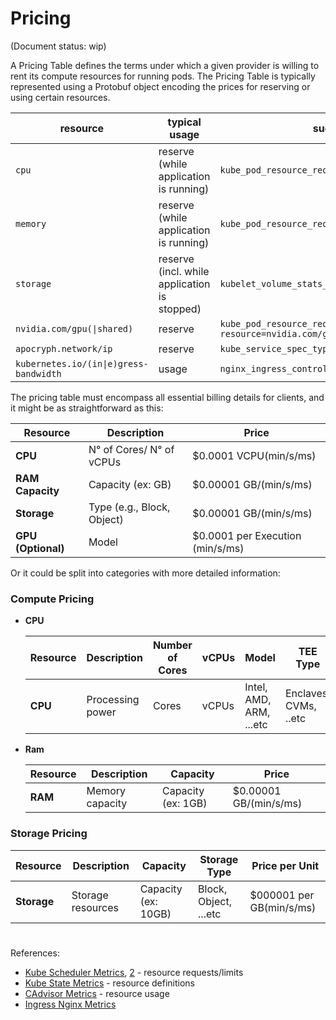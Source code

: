 # Pricing

(Document status: wip)

A Pricing Table defines the terms under which a given provider is willing to rent its compute resources for running pods. The Pricing Table is typically represented using a Protobuf object encoding the prices for reserving or using certain resources.

| resource | typical usage | suggested/example metrics |
| -------- | ------------- | ----------------- |
| `cpu` | reserve (while application is running) | `kube_pod_resource_request{pod, resource=cpu}` |
| `memory` | reserve (while application is running) | `kube_pod_resource_request{pod, resource=memory}` |
| `storage` | reserve (incl. while application is stopped) | `kubelet_volume_stats_available_bytes{namespace}` |
| `nvidia.com/gpu(\|shared)` | reserve | `kube_pod_resource_request{pod, resource=nvidia.com/gpu(\|.shared)}` |
| `apocryph.network/ip` | reserve | `kube_service_spec_type{namespace, type=NodePort}` |
| `kubernetes.io/(in\|e)gress-bandwidth` | usage | `nginx_ingress_controller_nginx_process_(read\|write)_bytes_total` |




The pricing table must encompass all essential billing details for clients, and it might be as straightforward as this:

| Resource          | Description| Price                            |
|-------------------|------------|-----------------------------|
| **CPU**           | N° of Cores/ N° of vCPUs|$0.0001 VCPU(min/s/ms)|
| **RAM Capacity**  | Capacity (ex: GB)| $0.00001 GB/(min/s/ms) |
| **Storage**       | Type (e.g., Block, Object)|$0.00001 GB/(min/s/ms)|             |
| **GPU (Optional)**| Model|$0.0001 per Execution (min/s/ms)|

Or it could be split into categories with more detailed information:

### Compute Pricing

* **CPU**
    
    | Resource| Description | Number of Cores| vCPUs |     Model | TEE Type| Price per Unit |
    |-|-|-|-|-|-|-|
    | **CPU**   | Processing power   | Cores           | vCPUs    | Intel, AMD, ARM, ...etc      | Enclaves, CVMs, ..etc | $0.0001 VCPU(min/s/ms)    |

- **Ram**

    |Resource|Description|Capacity| Price|
    |-|-|-|-|
    | **RAM**   | Memory capacity | Capacity (ex: 1GB) | $0.00001         GB/(min/s/ms) 


### Storage Pricing

| Resource      | Description        | Capacity |     Storage Type | Price per Unit |
|---------------|--------------------|----------|-------------- |-----------------|
| **Storage** | Storage resources | Capacity (ex: 10GB) | Block, Object, ...etc | $000001 per GB(min/s/ms) |




#
References:
* [Kube Scheduler Metrics](https://kubernetes.io/docs/concepts/cluster-administration/system-metrics/#kube-scheduler-metrics), [2](https://github.com/kubernetes/kubernetes/blob/a321897e77ae43011fee55cfd22092008121ccb6/test/instrumentation/testdata/stable-metrics-list.yaml#L404-L431) - resource requests/limits
* [Kube State Metrics](https://github.com/kubernetes/kube-state-metrics/blob/main/docs/service-metrics.md) - resource definitions
* [CAdvisor Metrics](https://github.com/google/cadvisor/blob/master/docs/storage/prometheus.md) - resource usage
* [Ingress Nginx Metrics](https://github.com/kubernetes/ingress-nginx/blob/main/docs/user-guide/monitoring.md)
